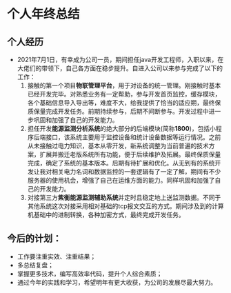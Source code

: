 

# 个人年终总结

## 个人经历

- 2021年7月1日，有幸成为公司一员，期间担任java开发工程师，入职以来，在大佬们的带领下，自己各方面在稳步提升。自进入公司以来参与完成了以下的工作：
  1. 接触的第一个项目**物联管理平台**，用于对设备的统一管理。刚接触时基本已经开发完毕。对熟悉业务有一定帮助，参与开发首页监控，缓存模块，各个基础信息导入导出等，难度不大，给我提供了恰当的适应期，最终保质保量完成开发任务。前期持续参与，后期不间断参与。开发过程中进一步巩固和加强了自己的开发能力。
  2. 担任开发**能源监测分析系统**的绝大部分的后端模块(简称**1800**)，包括小程序后端接口，该系统主要用于监控设备和统计设备数据等运行情况。之前从未接触过电力知识，基本从零开发，新系统调整为当前普遍的技术方案，扩展并搬迁老版系统所有功能，便于后续维护及拓展。最终保质保量完成，确定了系统的基本版本。后期有待扩展和优化。从无到有的系统开发让我对相关电力名词和数据监控的一套逻辑有了一定了解，期间有不少服务器的使用机会，增强了自己在运维方面的能力。同样巩固和加强了自己的开发能力。
  3. 对接第三方**紫衡能源监测辅助系统**并定时且稳定地上送监测数据。不同于其他系统这次对接采用相对基础的tcp报文交互的方式。期间涉及到的计算机基础中的进制转换，各种加密方式，最终完成开发任务。

## 今后的计划：

 - 工作要注重实效、注重结果；
 - 多总结复盘；
 - 掌握更多技术，编写高效率代码，提升个人综合素质；
- 通过今年的实践和学习，希望明年有更大收获，为公司的发展尽最大努力。

